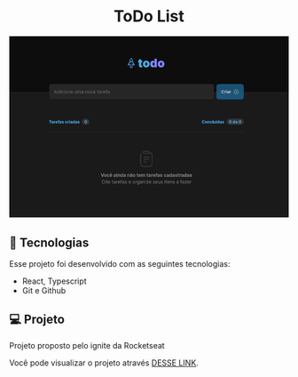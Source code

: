 <h1 align="center">ToDo List</h1>

<img src=".github/preview.png">

## 🚀 Tecnologias

Esse projeto foi desenvolvido com as seguintes tecnologias:

- React, Typescript
- Git e Github

## 💻 Projeto

Projeto proposto pelo ignite da Rocketseat

Você pode visualizar o projeto através [DESSE LINK](https://fintech-login.vercel.app/).

